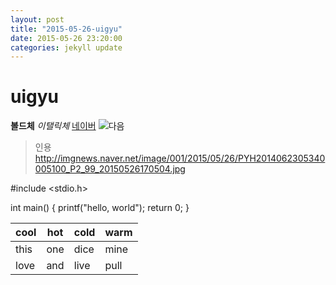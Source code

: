 ```yaml
---
layout: post
title: "2015-05-26-uigyu"
date: 2015-05-26 23:20:00
categories: jekyll update
---
```

# uigyu #
**볼드체**
*이탤릭체*
[네이버](http://www.naver.com)
![다음](http://www.daum.net)
> 인용
http://imgnews.naver.net/image/001/2015/05/26/PYH2014062305340005100_P2_99_20150526170504.jpg

#include <stdio.h>

int main()
{
printf("hello, world");
return 0;
}

| cool | hot | cold | warm |
| ---- | --- | ---- | ---- |
| this | one | dice | mine |
| love | and | live | pull |
